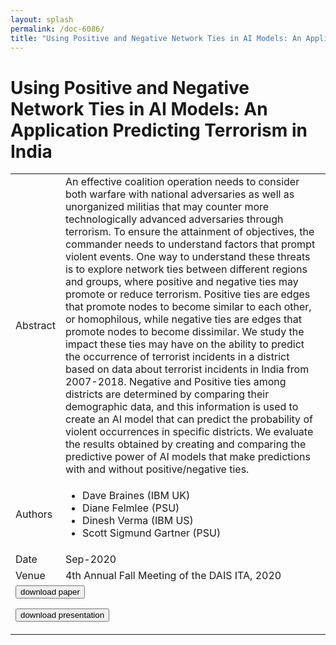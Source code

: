 ```yaml
---
layout: splash
permalink: /doc-6086/
title: "Using Positive and Negative Network Ties in AI Models: An Application Predicting Terrorism in India"
---
```


# Using Positive and Negative Network Ties in AI Models: An Application Predicting Terrorism in India

<table>
    <tbody>
    <tr>
        <td>Abstract</td>
        <td>An effective coalition operation needs to consider both warfare with national adversaries as well as unorganized militias that may counter more technologically advanced adversaries through terrorism. To ensure the attainment of objectives, the commander needs to understand factors that prompt violent events. One way to understand these threats is to explore network ties between different regions and groups, where positive and negative ties may promote or reduce terrorism. Positive ties are edges that promote nodes to become similar to each other, or homophilous, while negative ties are edges that promote nodes to become dissimilar. We study the impact these ties may have on the ability to predict the occurrence of terrorist incidents in a district based on data about terrorist incidents in India from 2007-2018. Negative and Positive ties among districts are determined by comparing their demographic data, and this information is used to create an AI model that can predict the probability of violent occurrences in specific districts. We evaluate the results obtained by creating and comparing the predictive power of AI models that make predictions with and without positive/negative ties.</td>
    </tr>
    <tr>
        <td>Authors</td>
        <td>
            <ul>
                <li>Dave Braines (IBM UK)</li>
                <li>Diane Felmlee (PSU)</li>
                <li>Dinesh Verma (IBM US)</li>
                <li>Scott Sigmund Gartner (PSU)</li>
            </ul>
        </td>
    </tr>
    <tr>
        <td>Date</td>
        <td>Sep-2020</td>
    </tr>
    <tr>
        <td>Venue</td>
        <td>4th Annual Fall Meeting of the DAIS ITA, 2020</td>
    </tr>
        <tr>
            <td colspan="2">
                <form method="get" action="https://dais-ita.org/sites/default/files/5394.pdf">
                    <button type="submit">download paper</button>
                </form>
                <form method="get" action="https://dais-ita.org/sites/default/files/5394_slides.pdf">
                    <button type="submit">download presentation</button>
                </form>
            </td>
        </tr>
    </tbody>
</table>
